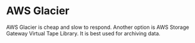 # AWS Glacier

AWS Glacier is cheap and slow to respond. Another option is AWS Storage Gateway Virtual Tape Library. It is best used for archiving data.

